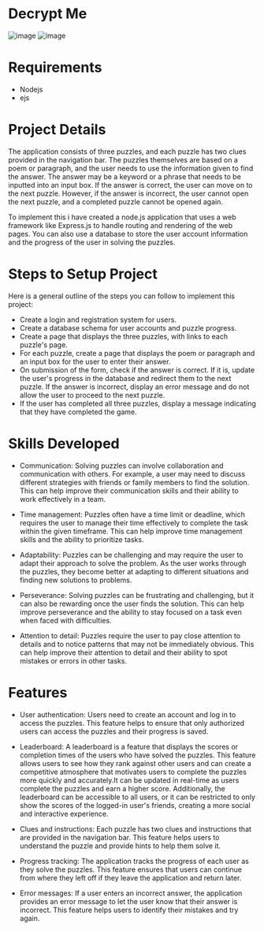 # Decrypt Me
![image](https://user-images.githubusercontent.com/89129745/233773820-1513cd61-1f5c-4813-94a2-d9580fc8c177.png)
![image](https://user-images.githubusercontent.com/89129745/233775510-9e7e4002-e925-4b05-b35d-5743438618f1.png)

# Requirements
* Nodejs
* ejs

# Project Details

The application consists of three puzzles, and each puzzle has two clues provided in the navigation bar. The puzzles themselves are based on a poem or paragraph, and the user needs to use the information given to find the answer. The answer may be a keyword or a phrase that needs to be inputted into an input box. If the answer is correct, the user can move on to the next puzzle. However, if the answer is incorrect, the user cannot open the next puzzle, and a completed puzzle cannot be opened again.

To implement this i have created a node.js application that uses a web framework like Express.js to handle routing and rendering of the web pages. You can also use a database to store the user account information and the progress of the user in solving the puzzles.

# Steps to Setup Project

Here is a general outline of the steps you can follow to implement this project:

* Create a login and registration system for users.
* Create a database schema for user accounts and puzzle progress.
* Create a page that displays the three puzzles, with links to each puzzle's page.
* For each puzzle, create a page that displays the poem or paragraph and an input box for the user to enter their answer.
* On submission of the form, check if the answer is correct. If it is, update the user's progress in the database and redirect them to the next puzzle. If the answer is incorrect, display an error message and do not allow the user to proceed to the next puzzle.
* If the user has completed all three puzzles, display a message indicating that they have completed the game.

# Skills Developed 

* Communication: Solving puzzles can involve collaboration and communication with others. For example, a user may need to discuss different strategies with friends or family members to find the solution. This can help improve their communication skills and their ability to work effectively in a team.

* Time management: Puzzles often have a time limit or deadline, which requires the user to manage their time effectively to complete the task within the given timeframe. This can help improve time management skills and the ability to prioritize tasks.

* Adaptability: Puzzles can be challenging and may require the user to adapt their approach to solve the problem. As the user works through the puzzles, they become better at adapting to different situations and finding new solutions to problems.

* Perseverance: Solving puzzles can be frustrating and challenging, but it can also be rewarding once the user finds the solution. This can help improve perseverance and the ability to stay focused on a task even when faced with difficulties.

* Attention to detail: Puzzles require the user to pay close attention to details and to notice patterns that may not be immediately obvious. This can help improve their attention to detail and their ability to spot mistakes or errors in other tasks.

# Features

* User authentication: Users need to create an account and log in to access the puzzles. This feature helps to ensure that only authorized users can access the puzzles and their progress is saved.

* Leaderboard: A leaderboard is a feature that displays the scores or completion times of the users who have solved the puzzles. This feature allows users to see how they rank against other users and can create a competitive atmosphere that motivates users to complete the puzzles more quickly and accurately.It can be updated in real-time as users complete the puzzles and earn a higher score. Additionally, the leaderboard can be accessible to all users, or it can be restricted to only show the scores of the logged-in user's friends, creating a more social and interactive experience.

* Clues and instructions: Each puzzle has two clues and instructions that are provided in the navigation bar. This feature helps users to understand the puzzle and provide hints to help them solve it.

* Progress tracking: The application tracks the progress of each user as they solve the puzzles. This feature ensures that users can continue from where they left off if they leave the application and return later.

* Error messages: If a user enters an incorrect answer, the application provides an error message to let the user know that their answer is incorrect. This feature helps users to identify their mistakes and try again.










